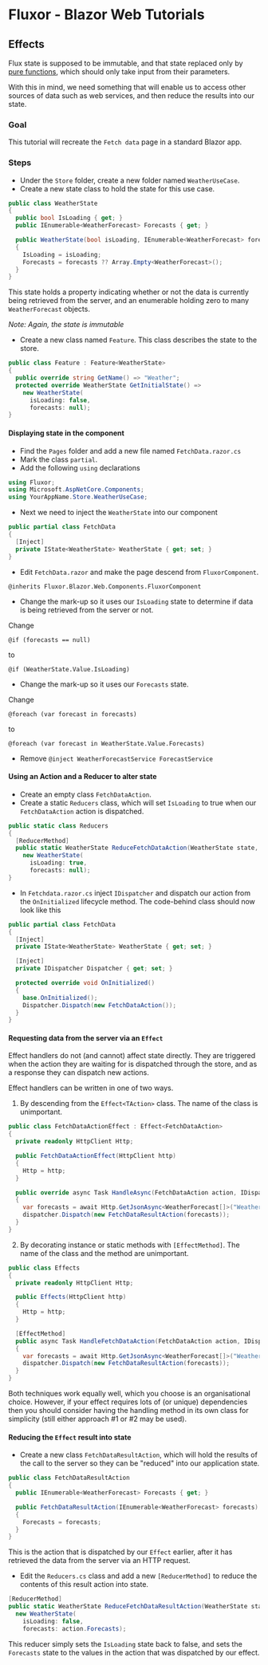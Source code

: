 # Fluxor - Blazor Web Tutorials

## Effects

Flux state is supposed to be immutable, and that state replaced only by
[pure functions](https://en.wikipedia.org/wiki/Pure_function), which should only take input from their
parameters.

With this in mind, we need something that will enable us to access other sources of data such as
web services, and then reduce the results into our state.

### Goal
This tutorial will recreate the `Fetch data` page in a standard Blazor app.

### Steps

- Under the `Store` folder, create a new folder named `WeatherUseCase`.
- Create a new state class to hold the state for this use case.

```c#
public class WeatherState
{
  public bool IsLoading { get; }
  public IEnumerable<WeatherForecast> Forecasts { get; }

  public WeatherState(bool isLoading, IEnumerable<WeatherForecast> forecasts)
  {
    IsLoading = isLoading;
    Forecasts = forecasts ?? Array.Empty<WeatherForecast>();
  }
}
```

This state holds a property indicating whether or not the data is currently being retrieved from
the server, and an enumerable holding zero to many `WeatherForecast` objects.

*Note: Again, the state is immutable*

- Create a new class named `Feature`. This class describes the state to the store.

```c#
public class Feature : Feature<WeatherState>
{
  public override string GetName() => "Weather";
  protected override WeatherState GetInitialState() =>
    new WeatherState(
      isLoading: false,
      forecasts: null);
}
```

#### Displaying state in the component

- Find the `Pages` folder and add a new file named `FetchData.razor.cs`
- Mark the class `partial`.
- Add the following `using` declarations

```c#
using Fluxor;
using Microsoft.AspNetCore.Components;
using YourAppName.Store.WeatherUseCase;
```

- Next we need to inject the `WeatherState` into our component

```c#
public partial class FetchData
{
  [Inject]
  private IState<WeatherState> WeatherState { get; set; }
}
```

- Edit `FetchData.razor` and make the page descend from `FluxorComponent`.

```
@inherits Fluxor.Blazor.Web.Components.FluxorComponent
```

- Change the mark-up so it uses our `IsLoading` state to determine if data is being
retrieved from the server or not.

Change

`@if (forecasts == null)`

to

`@if (WeatherState.Value.IsLoading)`

- Change the mark-up so it uses our `Forecasts` state.

Change

`@foreach (var forecast in forecasts)`

to

`@foreach (var forecast in WeatherState.Value.Forecasts)`

- Remove `@inject WeatherForecastService ForecastService`

#### Using an Action and a Reducer to alter state

- Create an empty class `FetchDataAction`.
- Create a static `Reducers` class, which will set `IsLoading` to true when our 
`FetchDataAction` action is dispatched.

```c#
public static class Reducers
{
  [ReducerMethod]
  public static WeatherState ReduceFetchDataAction(WeatherState state, FetchDataAction action) =>
    new WeatherState(
      isLoading: true,
      forecasts: null);
}
```

- In `Fetchdata.razor.cs` inject `IDispatcher` and dispatch our action from the `OnInitialized`
lifecycle method. The code-behind class should now look like this

```c#
public partial class FetchData
{
  [Inject]
  private IState<WeatherState> WeatherState { get; set; }

  [Inject]
  private IDispatcher Dispatcher { get; set; }

  protected override void OnInitialized()
  {
    base.OnInitialized();
    Dispatcher.Dispatch(new FetchDataAction());
  }
}
```

#### Requesting data from the server via an `Effect`

Effect handlers do not (and cannot) affect state directly. They are triggered when the action they are
waiting for is dispatched through the store, and as a response they can dispatch new actions.

Effect handlers can be written in one of two ways.

1. By descending from the `Effect<TAction>` class. The name of the class is unimportant.

```c#
public class FetchDataActionEffect : Effect<FetchDataAction>
{
  private readonly HttpClient Http;

  public FetchDataActionEffect(HttpClient http)
  {
    Http = http;
  }

  public override async Task HandleAsync(FetchDataAction action, IDispatcher dispatcher)
  {
    var forecasts = await Http.GetJsonAsync<WeatherForecast[]>("WeatherForecast");
    dispatcher.Dispatch(new FetchDataResultAction(forecasts));
  }
}
```

2. By decorating instance or static methods with `[EffectMethod]`. The name of the class and the
method are unimportant.

```c#
public class Effects
{
  private readonly HttpClient Http;

  public Effects(HttpClient http)
  {
    Http = http;
  }

  [EffectMethod]
  public async Task HandleFetchDataAction(FetchDataAction action, IDispatcher dispatcher)
  {
    var forecasts = await Http.GetJsonAsync<WeatherForecast[]>("WeatherForecast");
    dispatcher.Dispatch(new FetchDataResultAction(forecasts));
  }
}
```

Both techniques work equally well, which you choose is an organisational choice. However, if your effect
requires lots of (or unique) dependencies then you should consider having the handling method in its
own class for simplicity (still either approach #1 or #2 may be used).

#### Reducing the `Effect` result into state

- Create a new class `FetchDataResultAction`, which will hold the results of the call to the server
so they can be "reduced" into our application state.

```c#
public class FetchDataResultAction
{
  public IEnumerable<WeatherForecast> Forecasts { get; }

  public FetchDataResultAction(IEnumerable<WeatherForecast> forecasts)
  {
    Forecasts = forecasts;
  }
}
```

This is the action that is dispatched by our `Effect` earlier, after it has retrieved the data from
the server via an HTTP request.

- Edit the `Reducers.cs` class and add a new `[ReducerMethod]` to reduce the contents of this result
action into state.

```c#
[ReducerMethod]
public static WeatherState ReduceFetchDataResultAction(WeatherState state, FetchDataResultAction action) =>
  new WeatherState(
    isLoading: false,
    forecasts: action.Forecasts);
```

This reducer simply sets the `IsLoading` state back to false, and sets the `Forecasts` state to the
values in the action that was dispatched by our effect.


